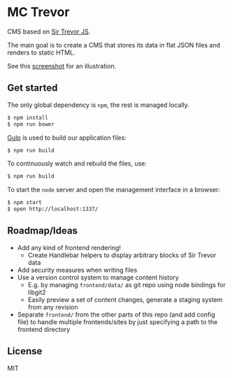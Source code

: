 # MC Trevor

CMS based on [Sir Trevor JS](http://madebymany.github.io/sir-trevor-js/).

The main goal is to create a CMS that stores its data in flat JSON files and renders to static HTML.

See this [screenshot] for an illustration.

[screenshot]: https://cloud.githubusercontent.com/assets/20063/2839657/0b4eedcc-d04a-11e3-9bc5-7d195da550f8.png

## Get started

The only global dependency is `npm`, the rest is managed locally.

```sh
$ npm install
$ npm run bower
```

[Gulp](http://gulpjs.com/) is used to build our application files:

```sh
$ npm run build
```

To continuously watch and rebuild the files, use:

```sh
$ npm run build
```

To start the `node` server and open the management interface in a browser:

```sh
$ npm start
$ open http://localhost:1337/
```

## Roadmap/Ideas

- Add any kind of frontend rendering!
  - Create Handlebar helpers to display arbitrary blocks of Sir Trevor data
- Add security measures when writing files
- Use a version control system to manage content history
  - E.g. by managing `frontend/data/` as git repo using node bindings for libgit2
  - Easily preview a set of content changes, generate a staging system from any revision
- Separate `frontend/` from the other parts of this repo (and add config file) to handle multiple frontends/sites by just specifying a path to the frontend directory

## License

MIT
